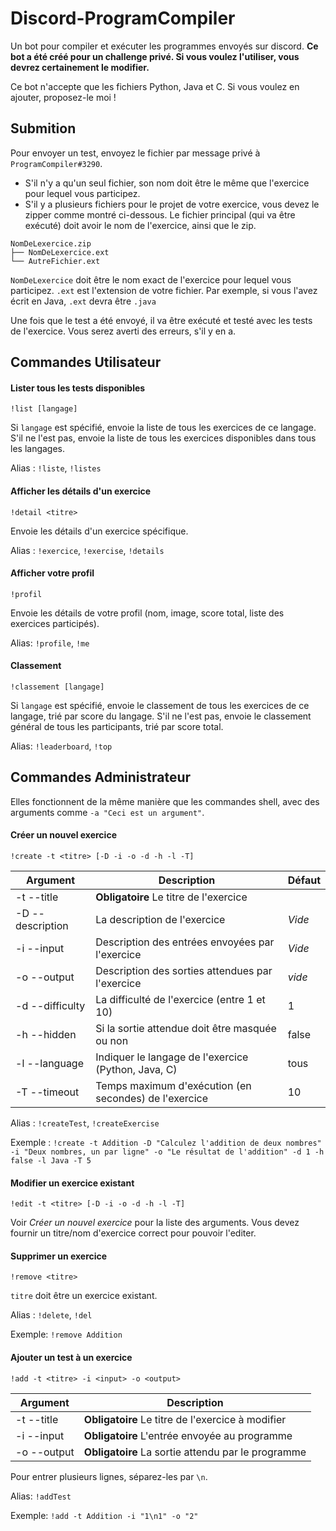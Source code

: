 # Discord-ProgramCompiler
Un bot pour compiler et exécuter les programmes envoyés sur discord.
**Ce bot a été créé pour un challenge privé. Si vous voulez l'utiliser, vous devrez certainement le modifier.**

Ce bot n'accepte que les fichiers Python, Java et C. Si vous voulez en ajouter, proposez-le moi !

## Submition

Pour envoyer un test, envoyez le fichier par message privé à `ProgramCompiler#3290`.

- S'il n'y a qu'un seul fichier, son nom doit être le même que l'exercice pour lequel vous participez.
- S'il y a plusieurs fichiers pour le projet de votre exercice, vous devez le zipper comme montré ci-dessous. Le fichier principal (qui va être exécuté) doit avoir le nom de l'exercice, ainsi que le zip.
```
NomDeLexercice.zip
├── NomDeLexercice.ext
└── AutreFichier.ext
```
`NomDeLexercice` doit être le nom exact de l'exercice pour lequel vous participez.
`.ext` est l'extension de votre fichier. Par exemple, si vous l'avez écrit en Java, `.ext` devra être `.java`

Une fois que le test a été envoyé, il va être exécuté et testé avec les tests de l'exercice. Vous serez averti des erreurs, s'il y en a.

## Commandes Utilisateur

#### Lister tous les tests disponibles

`!list [langage]`

Si `langage` est spécifié, envoie la liste de tous les exercices de ce langage.
S'il ne l'est pas, envoie la liste de tous les exercices disponibles dans tous les langages.

Alias : `!liste`, `!listes`

#### Afficher les détails d'un exercice

`!detail <titre>`

Envoie les détails d'un exercice spécifique.

Alias : `!exercice`, `!exercise`, `!details`

#### Afficher votre profil

`!profil`

Envoie les détails de votre profil (nom, image, score total, liste des exercices participés).

Alias: `!profile`, `!me`

#### Classement

`!classement [langage]`

Si `langage` est spécifié, envoie le classement de tous les exercices de ce langage, trié par score du langage.
S'il ne l'est pas, envoie le classement général de tous les participants, trié par score total.

Alias: `!leaderboard`, `!top`


## Commandes Administrateur

Elles fonctionnent de la même manière que les commandes shell, avec des arguments comme `-a "Ceci est un argument"`.

#### Créer un nouvel exercice

`!create -t <titre> [-D -i -o -d -h -l -T]`

|    Argument    |                     Description                     | Défaut |
| -------------- | --------------------------------------------------- | ------ |
|-t --title      |**Obligatoire** Le titre de l'exercice               |        |
|-D --description|La description de l'exercice                         | *Vide* |
|-i --input      |Description des entrées envoyées par l'exercice      | *Vide* |
|-o --output     |Description des sorties attendues par l'exercice     | *vide* |
|-d --difficulty |La difficulté de l'exercice (entre 1 et 10)          |   1    |
|-h --hidden     |Si la sortie attendue doit être masquée ou non       | false  |
|-l --language   |Indiquer le langage de l'exercice (Python, Java, C)  |  tous  |
|-T --timeout    |Temps maximum d'exécution (en secondes) de l'exercice|   10   |

Alias : `!createTest`, `!createExercise`

Exemple : `!create -t Addition -D "Calculez l'addition de deux nombres" -i "Deux nombres, un par ligne" -o "Le résultat de l'addition" -d 1 -h false -l Java -T 5`

#### Modifier un exercice existant

`!edit -t <titre> [-D -i -o -d -h -l -T]`

Voir *Créer un nouvel exercice* pour la liste des arguments.
Vous devez fournir un titre/nom d'exercice correct pour pouvoir l'editer.

#### Supprimer un exercice

`!remove <titre>`

`titre` doit être un exercice existant.

Alias : `!delete`, `!del`

Exemple: `!remove Addition`

#### Ajouter un test à un exercice

`!add -t <titre> -i <input> -o <output>`

|  Argument  |                     Description                   |
| ---------- | ------------------------------------------------- |
|-t --title  |**Obligatoire** Le titre de l'exercice à modifier  |
|-i --input  |**Obligatoire** L'entrée envoyée au programme      |
|-o --output |**Obligatoire** La sortie attendu par le programme |

Pour entrer plusieurs lignes, séparez-les par `\n`.

Alias: `!addTest`

Exemple: `!add -t Addition -i "1\n1" -o "2"`
